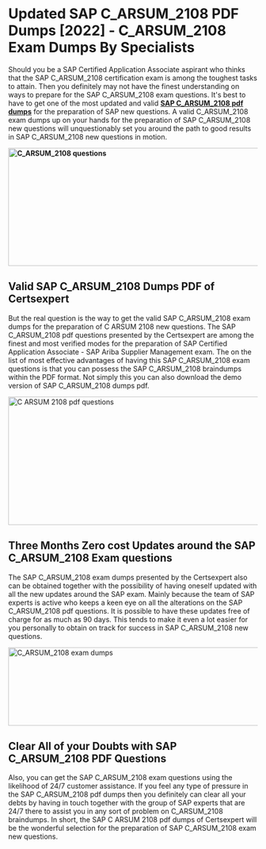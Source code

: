 <h1><strong>Updated SAP C_ARSUM_2108 PDF Dumps [2022] - C_ARSUM_2108 Exam Dumps By Specialists&nbsp;</strong></h1>
<p><span style="font-weight: 400;">Should you be a SAP Certified Application Associate aspirant who thinks that the SAP C_ARSUM_2108 certification exam is among the toughest tasks to attain. Then you definitely may not have the finest understanding on ways to prepare for the SAP C_ARSUM_2108 exam questions. It's best to have to get one of the most updated and valid <strong><a href="https://www.certsexpert.com/C_ARSUM_2108-pdf-questions.html">SAP C_ARSUM_2108 pdf dumps</a></strong> for the preparation of SAP new questions. A valid  C_ARSUM_2108 exam dumps up on your hands for the preparation of SAP C_ARSUM_2108 new questions will unquestionably set you around the path to good results in SAP C_ARSUM_2108 new questions in motion.</span></p>
<p><span style="font-weight: 400;"><strong><img style="display: block; margin-left: auto; margin-right: auto;" src="https://i.ibb.co/QXh983F/73475278-2429792180625311-4586132736837681152-n.jpg" alt="C_ARSUM_2108 questions" width="632" height="238" /></strong></span></p>
<h2><strong>Valid SAP C_ARSUM_2108 Dumps PDF of Certsexpert</strong></h2>
<p><span style="font-weight: 400;">But the real question is the way to get the valid SAP C_ARSUM_2108 exam dumps for the preparation of C ARSUM 2108 new questions. The SAP C_ARSUM_2108 pdf questions presented by the Certsexpert are among the finest and most verified modes for the preparation of SAP Certified Application Associate - SAP Ariba Supplier Management exam. The on the list of most effective advantages of having this SAP C_ARSUM_2108 exam questions is that you can possess the SAP C_ARSUM_2108 braindumps within the PDF format. Not simply this you can also download the demo version of SAP C_ARSUM_2108 dumps pdf.</span></p>
<p><span style="font-weight: 400;"><img style="display: block; margin-left: auto; margin-right: auto;" src="https://i.ibb.co/Jd8hN2L/76714008-3182067705200142-8735104740007870464-n.jpg" alt="C ARSUM 2108 pdf questions" width="701" height="259" /></span></p>
<h2><strong>Three Months Zero cost Updates around the SAP C_ARSUM_2108 Exam questions</strong></h2>
<p><span style="font-weight: 400;">The SAP C_ARSUM_2108 exam dumps presented by the Certsexpert also can be obtained together with the possibility of having oneself updated with all the new updates around the SAP exam. Mainly because the team of SAP experts is active who keeps a keen eye on all the alterations on the SAP C_ARSUM_2108 pdf questions. It is possible to have these updates free of charge for as much as 90 days. This tends to make it even a lot easier for you personally to obtain on track for success in SAP C_ARSUM_2108 new questions.</span></p>
<p><span style="font-weight: 400;"><a href="https://www.certsexpert.com/C_ARSUM_2108-pdf-questions.html"><img style="display: block; margin-left: auto; margin-right: auto;" src="https://i.ibb.co/TMnKrkJ/75398236-424489711531572-5064688549987614720-n.jpg" alt="C_ARSUM_2108 exam dumps" width="714" height="158" /></a></span></p>
<h2><strong>Clear All of your Doubts with SAP C_ARSUM_2108 PDF Questions</strong></h2>
<p>Also, you can get the SAP C_ARSUM_2108 exam questions using the likelihood of 24/7 customer assistance. If you feel any type of pressure in the SAP C_ARSUM_2108 pdf dumps then you definitely can clear all your debts by having in touch together with the group of SAP experts that are 24/7 there to assist you in any sort of problem on  C_ARSUM_2108 braindumps. In short, the SAP C ARSUM 2108 pdf dumps of Certsexpert will be the wonderful selection for the preparation of SAP C_ARSUM_2108 exam new questions.</p>

